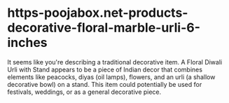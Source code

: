 # https-poojabox.net-products-decorative-floral-marble-urli-6-inches
It seems like you're describing a traditional decorative item. A Floral Diwali Urli with Stand appears to be a piece of Indian decor that combines elements like peacocks, diyas (oil lamps), flowers, and an urli (a shallow decorative bowl) on a stand. This item could potentially be used for festivals, weddings, or as a general decorative piece.
